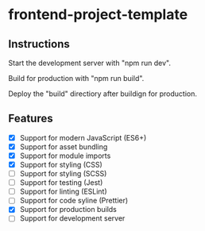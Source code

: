 # frontend-project-template

## Instructions

Start the development server with "npm run dev".

Build for production with "npm run build".

Deploy the "build" directiory after buildign for production.

## Features

- [x] Support for modern JavaScript (ES6+)
- [x] Support for asset bundling
- [x] Support for module imports
- [x] Support for styling (CSS)
- [ ] Support for styling (SCSS)
- [ ] Support for testing (Jest)
- [ ] Support for linting (ESLint)
- [ ] Support for code syline (Prettier)
- [x] Support for production builds
- [ ] Support for development server
